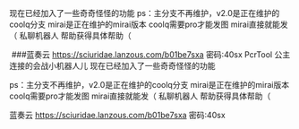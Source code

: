 
  现在已经加入了一些奇奇怪怪的功能
​
ps：主分支不再维护，v2.0是正在维护的coolq分支
      mirai是正在维护的mirai版本 
      coolq需要pro才能发图 
      mirai直接就能发（
      私聊机器人  帮助获得具体帮助（
      
​
###蓝奏云 
https://sciuridae.lanzous.com/b01be7sxa
密码:40sx
PcrTool
公主连接的会战小机器人儿
现在已经加入了一些奇奇怪怪的功能

ps：主分支不再维护，v2.0是正在维护的coolq分支
mirai是正在维护的mirai版本
coolq需要pro才能发图
mirai直接就能发（
私聊机器人 帮助获得具体帮助（

蓝奏云
https://sciuridae.lanzous.com/b01be7sxa
密码:40sx
  
  
